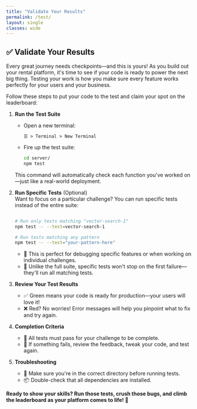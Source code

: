 ```yaml
---
title: "Validate Your Results"
permalink: /test/
layout: single
classes: wide
---
```


## ✅ Validate Your Results

Every great journey needs checkpoints—and this is yours! As you build out your rental platform, it's time to see if your code is ready to power the next big thing. Testing your work is how you make sure every feature works perfectly for your users and your business.

Follow these steps to put your code to the test and claim your spot on the leaderboard:

1. **Run the Test Suite**  
   - Open a new terminal:
     ```
     ☰ > Terminal > New Terminal
     ```
   - Fire up the test suite:
     ```bash
     cd server/
     npm test
     ```
   This command will automatically check each function you've worked on—just like a real-world deployment.

2. **Run Specific Tests** (Optional)  
   Want to focus on a particular challenge? You can run specific tests instead of the entire suite:
   ```bash
   
   # Run only tests matching "vector-search-1"
   npm test -- --test=vector-search-1
   
   # Run tests matching any pattern
   npm test -- --test="your-pattern-here"
   ```
   - 🎯 This is perfect for debugging specific features or when working on individual challenges.
   - 🔄 Unlike the full suite, specific tests won't stop on the first failure—they'll run all matching tests.

3. **Review Your Test Results**  
   - ✅ Green means your code is ready for production—your users will love it!
   - ❌ Red? No worries! Error messages will help you pinpoint what to fix and try again.

4. **Completion Criteria**  
   - 🏁 All tests must pass for your challenge to be complete.
   - 🔄 If something fails, review the feedback, tweak your code, and test again.

5. **Troubleshooting**  
   - 📂 Make sure you're in the correct directory before running tests.
   - 📦 Double-check that all dependencies are installed.

**Ready to show your skills? Run those tests, crush those bugs, and climb the leaderboard as your platform comes to life! 🚀**
